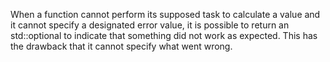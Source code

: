 When a function cannot perform its supposed task to calculate a value and it cannot specify a designated error value, it is possible to return an std::optional to indicate that something did not work as expected. This has the drawback that it cannot specify what went wrong.